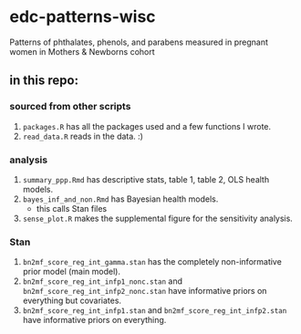 # edc-patterns-wisc
Patterns of phthalates, phenols, and parabens measured in pregnant women in Mothers &amp; Newborns cohort

## in this repo:

### sourced from other scripts

1. `packages.R` has all the packages used and a few functions I wrote.  
2. `read_data.R` reads in the data. :)

### analysis 

1. `summary_ppp.Rmd` has descriptive stats, table 1, table 2, OLS health models.
2. `bayes_inf_and_non.Rmd` has Bayesian health models.
    * this calls Stan files
3. `sense_plot.R` makes the supplemental figure for the sensitivity analysis.

### Stan

1. `bn2mf_score_reg_int_gamma.stan` has the completely non-informative prior model (main model).
2. `bn2mf_score_reg_int_infp1_nonc.stan` and `bn2mf_score_reg_int_infp2_nonc.stan` have informative priors on everything but covariates.
3. `bn2mf_score_reg_int_infp1.stan` and `bn2mf_score_reg_int_infp2.stan` have informative priors on everything.
